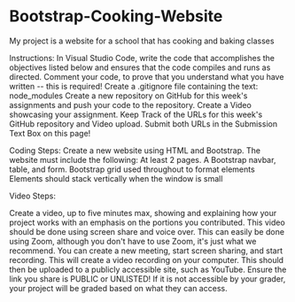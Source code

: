 # Bootstrap-Cooking-Website
 
My project is a website for a school that has cooking and baking classes


Instructions:
In Visual Studio Code, write the code that accomplishes the objectives listed below and ensures that the code compiles and runs as directed.
Comment your code, to prove that you understand what you have written -- this is required!
Create a .gitignore file containing the text: node_modules
Create a new repository on GitHub for this week's assignments and push your code to the repository.
Create a Video showcasing your assignment.
Keep Track of the URLs for this week's GitHub repository and Video upload.
Submit both URLs in the Submission Text Box on this page!

Coding Steps:
Create a new website using HTML and Bootstrap. 
The website must include the following:
At least 2 pages.
A Bootstrap navbar, table, and form.
Bootstrap grid used throughout to format elements
Elements should stack vertically when the window is small


Video Steps:

Create a video, up to five minutes max, showing and explaining how your project works with an emphasis on the portions you contributed.
This video should be done using screen share and voice over.
This can easily be done using Zoom, although you don't have to use Zoom, it's just what we recommend.
You can create a new meeting, start screen sharing, and start recording.
This will create a video recording on your computer.
This should then be uploaded to a publicly accessible site, such as YouTube.
Ensure the link you share is PUBLIC or UNLISTED!
If it is not accessible by your grader, your project will be graded based on what they can access.